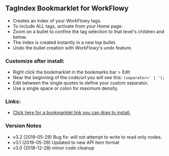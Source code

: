 ## TagIndex Bookmarklet for WorkFlowy
- Creates an index of your WorkFlowy tags.
- To include ALL tags, activate from your Home page.
- Zoom on a bullet to confine the tag selection to that level's children and below.
- The index is created instantly in a new top bullet.
- Undo the bullet creation with WorkFlowy's undo feature.
### Customize after install:
  - Right click the bookmarklet in the bookmarks bar > Edit
  - Near the beginning of the code/url you will see this:  `(separator=' | ');`
  - Edit between the single quotes to define your custom separator.
  - Use a single space or colon for maximum density.
### Links:  
- [Click here for a bookmarklet link you can drag to install.](https://rawbytz.blogspot.com/p/tagindex-bookmarklet.html)
### Version Notes
- v3.2 (2019-05-29) Bug fix: will not attempt to write to read only nodes.
- v3.1 (2019-05-28) Updated to new API item format
- v3.0 (2018-12-28) minor code cleanup